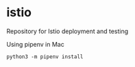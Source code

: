 # istio
Repository for Istio deployment and testing

Using pipenv in Mac
```
python3 -m pipenv install 
```